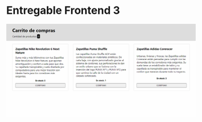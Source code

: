 # Entregable Frontend 3


![demoReactFE3.gif](https://github.com/juayala96/entregable-front3/blob/5db61d28e758960fe98b8f3ed60f7c7be2059ce3/demoReactFE3.gif)


